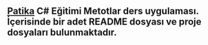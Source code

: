 ## [Patika](https://www.patika.dev) C# Eğitimi Metotlar ders uygulaması. İçerisinde bir adet README dosyası ve proje dosyaları bulunmaktadır.